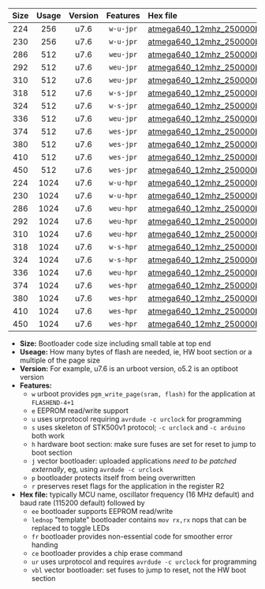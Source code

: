 |Size|Usage|Version|Features|Hex file|
|:-:|:-:|:-:|:-:|:--|
|224|256|u7.6|`w-u-jpr`|[atmega640_12mhz_250000bps_ur_vbl.hex](https://raw.githubusercontent.com/stefanrueger/urboot/main//atmega640_12mhz_250000bps_ur_vbl.hex)|
|230|256|u7.6|`w-u-jpr`|[atmega640_12mhz_250000bps_lednop_ur_vbl.hex](https://raw.githubusercontent.com/stefanrueger/urboot/main//atmega640_12mhz_250000bps_lednop_ur_vbl.hex)|
|286|512|u7.6|`weu-jpr`|[atmega640_12mhz_250000bps_ee_ur_vbl.hex](https://raw.githubusercontent.com/stefanrueger/urboot/main//atmega640_12mhz_250000bps_ee_ur_vbl.hex)|
|292|512|u7.6|`weu-jpr`|[atmega640_12mhz_250000bps_ee_lednop_ur_vbl.hex](https://raw.githubusercontent.com/stefanrueger/urboot/main//atmega640_12mhz_250000bps_ee_lednop_ur_vbl.hex)|
|310|512|u7.6|`weu-jpr`|[atmega640_12mhz_250000bps_ee_lednop_fr_ur_vbl.hex](https://raw.githubusercontent.com/stefanrueger/urboot/main//atmega640_12mhz_250000bps_ee_lednop_fr_ur_vbl.hex)|
|318|512|u7.6|`w-s-jpr`|[atmega640_12mhz_250000bps_vbl.hex](https://raw.githubusercontent.com/stefanrueger/urboot/main//atmega640_12mhz_250000bps_vbl.hex)|
|324|512|u7.6|`w-s-jpr`|[atmega640_12mhz_250000bps_lednop_vbl.hex](https://raw.githubusercontent.com/stefanrueger/urboot/main//atmega640_12mhz_250000bps_lednop_vbl.hex)|
|336|512|u7.6|`weu-jpr`|[atmega640_12mhz_250000bps_ee_lednop_fr_ce_ur_vbl.hex](https://raw.githubusercontent.com/stefanrueger/urboot/main//atmega640_12mhz_250000bps_ee_lednop_fr_ce_ur_vbl.hex)|
|374|512|u7.6|`wes-jpr`|[atmega640_12mhz_250000bps_ee_vbl.hex](https://raw.githubusercontent.com/stefanrueger/urboot/main//atmega640_12mhz_250000bps_ee_vbl.hex)|
|380|512|u7.6|`wes-jpr`|[atmega640_12mhz_250000bps_ee_lednop_vbl.hex](https://raw.githubusercontent.com/stefanrueger/urboot/main//atmega640_12mhz_250000bps_ee_lednop_vbl.hex)|
|410|512|u7.6|`wes-jpr`|[atmega640_12mhz_250000bps_ee_lednop_fr_vbl.hex](https://raw.githubusercontent.com/stefanrueger/urboot/main//atmega640_12mhz_250000bps_ee_lednop_fr_vbl.hex)|
|450|512|u7.6|`wes-jpr`|[atmega640_12mhz_250000bps_ee_lednop_fr_ce_vbl.hex](https://raw.githubusercontent.com/stefanrueger/urboot/main//atmega640_12mhz_250000bps_ee_lednop_fr_ce_vbl.hex)|
|224|1024|u7.6|`w-u-hpr`|[atmega640_12mhz_250000bps_ur.hex](https://raw.githubusercontent.com/stefanrueger/urboot/main//atmega640_12mhz_250000bps_ur.hex)|
|230|1024|u7.6|`w-u-hpr`|[atmega640_12mhz_250000bps_lednop_ur.hex](https://raw.githubusercontent.com/stefanrueger/urboot/main//atmega640_12mhz_250000bps_lednop_ur.hex)|
|286|1024|u7.6|`weu-hpr`|[atmega640_12mhz_250000bps_ee_ur.hex](https://raw.githubusercontent.com/stefanrueger/urboot/main//atmega640_12mhz_250000bps_ee_ur.hex)|
|292|1024|u7.6|`weu-hpr`|[atmega640_12mhz_250000bps_ee_lednop_ur.hex](https://raw.githubusercontent.com/stefanrueger/urboot/main//atmega640_12mhz_250000bps_ee_lednop_ur.hex)|
|310|1024|u7.6|`weu-hpr`|[atmega640_12mhz_250000bps_ee_lednop_fr_ur.hex](https://raw.githubusercontent.com/stefanrueger/urboot/main//atmega640_12mhz_250000bps_ee_lednop_fr_ur.hex)|
|318|1024|u7.6|`w-s-hpr`|[atmega640_12mhz_250000bps.hex](https://raw.githubusercontent.com/stefanrueger/urboot/main//atmega640_12mhz_250000bps.hex)|
|324|1024|u7.6|`w-s-hpr`|[atmega640_12mhz_250000bps_lednop.hex](https://raw.githubusercontent.com/stefanrueger/urboot/main//atmega640_12mhz_250000bps_lednop.hex)|
|336|1024|u7.6|`weu-hpr`|[atmega640_12mhz_250000bps_ee_lednop_fr_ce_ur.hex](https://raw.githubusercontent.com/stefanrueger/urboot/main//atmega640_12mhz_250000bps_ee_lednop_fr_ce_ur.hex)|
|374|1024|u7.6|`wes-hpr`|[atmega640_12mhz_250000bps_ee.hex](https://raw.githubusercontent.com/stefanrueger/urboot/main//atmega640_12mhz_250000bps_ee.hex)|
|380|1024|u7.6|`wes-hpr`|[atmega640_12mhz_250000bps_ee_lednop.hex](https://raw.githubusercontent.com/stefanrueger/urboot/main//atmega640_12mhz_250000bps_ee_lednop.hex)|
|410|1024|u7.6|`wes-hpr`|[atmega640_12mhz_250000bps_ee_lednop_fr.hex](https://raw.githubusercontent.com/stefanrueger/urboot/main//atmega640_12mhz_250000bps_ee_lednop_fr.hex)|
|450|1024|u7.6|`wes-hpr`|[atmega640_12mhz_250000bps_ee_lednop_fr_ce.hex](https://raw.githubusercontent.com/stefanrueger/urboot/main//atmega640_12mhz_250000bps_ee_lednop_fr_ce.hex)|

- **Size:** Bootloader code size including small table at top end
- **Useage:** How many bytes of flash are needed, ie, HW boot section or a multiple of the page size
- **Version:** For example, u7.6 is an urboot version, o5.2 is an optiboot version
- **Features:**
  + `w` urboot provides `pgm_write_page(sram, flash)` for the application at `FLASHEND-4+1`
  + `e` EEPROM read/write support
  + `u` uses urprotocol requiring `avrdude -c urclock` for programming
  + `s` uses skeleton of STK500v1 protocol; `-c urclock` and `-c arduino` both work
  + `h` hardware boot section: make sure fuses are set for reset to jump to boot section
  + `j` vector bootloader: uploaded applications *need to be patched externally*, eg, using `avrdude -c urclock`
  + `p` bootloader protects itself from being overwritten
  + `r` preserves reset flags for the application in the register R2
- **Hex file:** typically MCU name, oscillator frequency (16 MHz default) and baud rate (115200 default) followed by
  + `ee` bootloader supports EEPROM read/write
  + `lednop` "template" bootloader contains `mov rx,rx` nops that can be replaced to toggle LEDs
  + `fr` bootloader provides non-essential code for smoother error handing
  + `ce` bootloader provides a chip erase command
  + `ur` uses urprotocol and requires `avrdude -c urclock` for programming
  + `vbl` vector bootloader: set fuses to jump to reset, not the HW boot section
